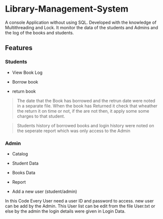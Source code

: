 # Library-Management-System

A console Application without using SQL. Developed with the knowledge of Multithreading and Lock. It monitor the data of the students and Admins and the log of the books and students.

## Features

### Students

  - View Book Log
  
  - Borrow book
  
  - return book
  
 > The date that the Book has borrowed and the retrun date were noted in a separate file. When the book has Returned it check that wheather the return it on time or not, if the are not then, it apply some some charges to that student.
  
  > Students history of borrowed books and login history were noted on the seperate report which was only access to the Admin
  
 ### Admin
 
 - Catalog

 - Student Data

 - Books Data

 - Report
 
 - Add a new user (student/admin)



In this Code Every User need a user ID and password to access. new user can be add by the Admin. This User list can be edit from the file User.txt or else by the admin
the login details were given in Login Data.
